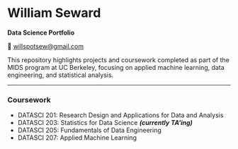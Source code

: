 # William Seward

**Data Science Portfolio**

📧 [willspotsew@gmail.com](mailto:willspotsew@gmail.com)

This repository highlights projects and coursework completed as part of the MIDS program at UC Berkeley, focusing on applied machine learning, data engineering, and statistical analysis.

---

### Coursework

* DATASCI 201: Research Design and Applications for Data and Analysis
* DATASCI 203: Statistics for Data Science ***(currently TA'ing)***
* DATASCI 205: Fundamentals of Data Engineering
* DATASCI 207: Applied Machine Learning
